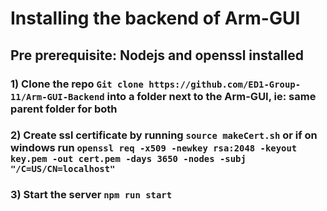 # Installing the backend of Arm-GUI

## Pre prerequisite: Nodejs and openssl installed

### 1) Clone the repo `Git clone https://github.com/ED1-Group-11/Arm-GUI-Backend` into a folder next to the Arm-GUI, ie: same parent folder for both

### 2) Create ssl certificate by running `source makeCert.sh` or if on windows run `openssl req -x509 -newkey rsa:2048 -keyout key.pem -out cert.pem -days 3650 -nodes -subj "/C=US/CN=localhost"`

### 3) Start the server `npm run start`

